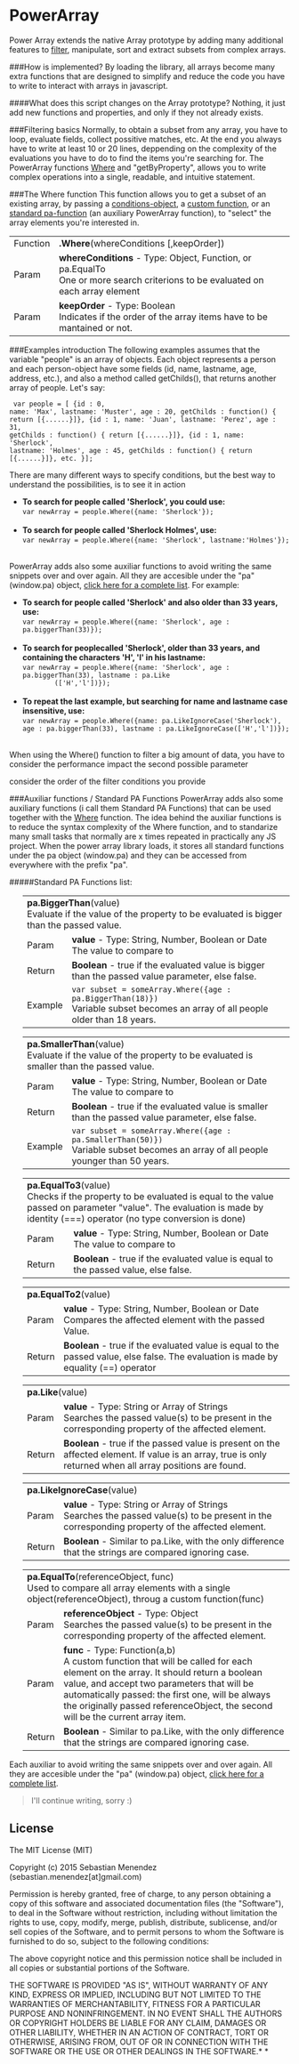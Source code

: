# PowerArray
Power Array extends the native Array prototype by adding many additional features to  [filter](#filtering), manipulate, sort and extract subsets from complex arrays.

###How is implemented?
By loading the library, all arrays become many extra functions that are designed to simplify and reduce the code you have to write to interact with arrays in javascript. 

####What does this script changes on the Array prototype?
Nothing, it just add new functions and properties, and only if they not already exists. 

###Filtering basics <a name="filtering"></a>
Normally, to obtain a subset from any array, you have to loop, evaluate fields, collect possitive matches, etc. 
At the end you always have to write at least 10 or 20 lines, deppending on the complexity of the evaluations you have to do to find the items you're searching for. The PowerArray functions [Where](#WhereFunction) and "getByProperty", allows you to write complex operations into a single, readable, and intuitive statement.

<a name="WhereFunction"></a>
###The Where function
This function allows you to get a subset of an existing array, by passing a [conditions-object](#WhereConditionsObject), a [custom function](#WhereCustomFunction), or an [standard pa-function](#WherePAStandardFunction) (an auxiliary PowerArray function), to "select" the array elements you're interested in.
 
<table>
<tr>
	<td>Function</td><td><b>.Where</b>(whereConditions [,keepOrder])<br></td>
</tr>
<tr>
	<td>Param</td><td><b>whereConditions</b> - Type: Object, Function, or pa.EqualTo<br>
	One or more search criterions to be evaluated on each array element
</td>
</tr>
<tr>
	<td>Param</td><td><b>keepOrder</b> - Type: Boolean<br>
	Indicates if the order of the array items have to be mantained or not.
</td>
</tr>
</table>
 
###Examples introduction
The following examples assumes that the variable "people" is an array of objects. Each object represents a person and each person-object have some fields (id, name, lastname, age, address, etc.), and also a method called getChilds(), that returns another array of people. Let's say:
<code><pre>
var people = [
			{id : 0, name: 'Max', lastname: 'Muster', age : 20, getChilds : function() { return [{......}]},
        	{id : 1, name: 'Juan', lastname: 'Perez', age : 31, getChilds : function() { return [{......}]},
            {id : 1, name: 'Sherlock', lastname: 'Holmes', age : 45, getChilds : function() { return [{......}]},
            etc.
}];
</pre></code>

There are many different ways to specify conditions, but the best way to understand the possibilities, is to see it in action

<ul>
      <li><b>To search for people called 'Sherlock', you could use:</b><br>
       <code>var newArray = people.Where({name: 'Sherlock'});</code></br></br>
      </li>
      <li><b>To search for people called 'Sherlock Holmes', use:</b><br>
            <code>var newArray = people.Where({name: 'Sherlock', lastname:'Holmes'});</code></br> </br>
      </li>
</ul>

PowerArray adds also some auxiliar functions to avoid writing the same snippets over and over again. All they are accesible under the "pa" (window.pa) object, [click here for a complete list](#WherePAStandardFunction). For example:
<ul>
      <li><b>To search for people called 'Sherlock' and also older than 33 years, use:</b><br>
            <code>var newArray = people.Where({name: 'Sherlock', age : pa.biggerThan(33)});</code></br></br>
      </li>
      <li><b>To search for peoplecalled 'Sherlock', older than 33 years, and containing the characters 'H', 'l' in his lastname:</b><br>
	  <code>var newArray = people.Where({name: 'Sherlock', age : pa.biggerThan(33), lastname : pa.Like
		(['H','l'])});</code></br><br>
      </li>
        <li><b>To repeat the last example, but searching for name and lastname case insensitive, use:</b><br>            <code>var newArray = people.Where({name: pa.LikeIgnoreCase('Sherlock'), age : pa.biggerThan(33), lastname : pa.LikeIgnoreCase(['H','l'])});</code></br></br>
      </li>
</ul>

When using the Where() function to filter a big amount of data, you have to consider the performance impact the second possible parameter 

consider the order of the filter conditions you provide


###Auxiliar functions / Standard PA Functions
PowerArray adds also some auxiliary functions (i call them Standard PA Functions) that can be used together with the [Where](#WhereFunction) function. The idea behind the auxiliar functions is to reduce the syntax complexity of the Where function, and to standarize many small tasks that normally are x times repeated in practically any JS project.
When the power array library loads, it stores all standard functions under the pa object (window.pa) and they can be accessed from everywhere with the prefix "pa".

#####Standard PA Functions list:

<ul style="list-style:none">
<table>
<tr>
	<td colspan=2><b>pa.BiggerThan</b>(value)<br>
	Evaluate if the value of the property to be evaluated is bigger than the passed value.
	</td>
</tr>
<tr>
	<td>
		Param</td><td><b>value</b> - Type: String, Number, Boolean or Date<br>
		The value to compare to 
	</td>
</tr>
<tr>
	<td>
		Return</td><td><b>Boolean</b> - true if the evaluated value is bigger than the passed value parameter, else false.
	</td>
</tr>
<tr>
	<td>
		Example</td><td><code>var subset = someArray.Where({age : pa.BiggerThan(18)})</code><br>Variable subset becomes an array of all people older than 18 years.</td>
	</td>
</tr>
</table>
<table>
<tr>
	<td colspan=2><b>pa.SmallerThan</b>(value)<br>
	Evaluate if the value of the property to be evaluated is smaller than the passed value.
</td>
</tr>
<tr>
	<td>
		Param</td><td><b>value</b> - Type: String, Number, Boolean or Date<br>
		The value to compare to 
	</td>
</tr>
<tr>
	<td>
		Return</td><td><b>Boolean</b> - true if the evaluated value is smaller than the passed value parameter, else false.
	</td>
</tr>
<tr>
	<td>
		Example</td><td><code>var subset = someArray.Where({age : pa.SmallerThan(50)})</code><br>Variable subset becomes an array of all people younger than 50 years.</td>
	</td>
</tr>
</table>
<table>
<tr>
	<td colspan=2><b>pa.EqualTo3</b>(value)<br>
	Checks if the property to be evaluated is equal to the value passed on parameter "value". 
	The evaluation is made by identity (===) operator (no type conversion is done)
</td>
</tr>
<tr>
	<td>
		Param</td><td><b>value</b> - Type: String, Number, Boolean or Date<br>
		The value to compare to
	</td>
</tr>
<tr>
	<td>
		Return</td><td><b>Boolean</b> - true if the evaluated value is equal to the passed value, else false. 
	</td>
</tr>
</table>
<table>
<tr>
	<td colspan=2><b>pa.EqualTo2</b>(value)<br></td>
</tr>
<tr>
	<td>
		Param</td><td><b>value</b> - Type: String, Number, Boolean or Date<br>
		Compares the affected element with the passed Value. 
	</td>
</tr>
<tr>
	<td>
		Return</td><td><b>Boolean</b> - true if the evaluated value is equal to the passed value, else false. The evaluation is made by equality (==) operator
	</td>
</tr>
</table>
<table>
<tr>
	<td colspan=2><b>pa.Like</b>(value)<br></td>
</tr>
<tr>
	<td>
		Param</td><td><b>value</b> - Type: String or Array of Strings<br>
		Searches the passed value(s) to be present in the corresponding property of the affected element. 
	</td>
</tr>
<tr>
	<td>
		Return</td><td><b>Boolean</b> - true if the passed value is present on the affected element. If value is an array, true is only returned when all array positions are found. 
	</td>
</tr>
</table>
<table>
<tr>
	<td colspan=2><b>pa.LikeIgnoreCase</b>(value)<br></td>
</tr>
<tr>
	<td>
		Param</td><td><b>value</b> - Type: String or Array of Strings<br>
		Searches the passed value(s) to be present in the corresponding property of the affected element. 
	</td>
</tr>
<tr>
	<td>
		Return</td><td><b>Boolean</b> - Similar to pa.Like, with the only difference that the strings are compared ignoring case. 
	</td>
</tr>
</table>
<table>
<tr>
	<td colspan=2><b>pa.EqualTo</b>(referenceObject, func)<br>Used to compare all array elements with a single object(referenceObject), throug a custom function(func)</td>
</tr>
<tr>
	<td>
		Param</td><td><b>referenceObject</b> - Type: Object<br>
		Searches the passed value(s) to be present in the corresponding property of the affected element. 
	</td>
</tr>
<tr>
	<td>
		Param</td><td><b>func</b> - Type: Function(a,b)<br>
		A custom function that will be called for each element on the array. It should return a boolean value, and accept two parameters that will be automatically passed: the first one, will be always the originally passed referenceObject, the second will be the current array item. 
	</td>
</tr>
<tr>
	<td>
		Return</td><td><b>Boolean</b> - Similar to pa.Like, with the only difference that the strings are compared ignoring case. 
	</td>
</tr>
</table>

</ul>

Each auxiliar to avoid writing the same snippets over and over again. All they are accesible under the "pa" (window.pa) object, [click here for a complete list](#WherePAStandardFunction).

>I'll continue writing, sorry :)

## License
The MIT License (MIT)

Copyright (c) 2015 Sebastian Menendez (sebastian.menendez[at]gmail.com)

Permission is hereby granted, free of charge, to any person obtaining a copy of
this software and associated documentation files (the "Software"), to deal in
the Software without restriction, including without limitation the rights to
use, copy, modify, merge, publish, distribute, sublicense, and/or sell copies
of the Software, and to permit persons to whom the Software is furnished to do
so, subject to the following conditions:

The above copyright notice and this permission notice shall be included in all
copies or substantial portions of the Software.

THE SOFTWARE IS PROVIDED "AS IS", WITHOUT WARRANTY OF ANY KIND, EXPRESS OR
IMPLIED, INCLUDING BUT NOT LIMITED TO THE WARRANTIES OF MERCHANTABILITY,
FITNESS FOR A PARTICULAR PURPOSE AND NONINFRINGEMENT. IN NO EVENT SHALL THE
AUTHORS OR COPYRIGHT HOLDERS BE LIABLE FOR ANY CLAIM, DAMAGES OR OTHER
LIABILITY, WHETHER IN AN ACTION OF CONTRACT, TORT OR OTHERWISE, ARISING FROM,
OUT OF OR IN CONNECTION WITH THE SOFTWARE OR THE USE OR OTHER DEALINGS IN THE
SOFTWARE.*
*
